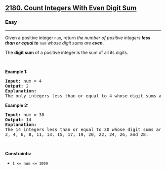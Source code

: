 <h2><a href="https://leetcode.com/problems/count-integers-with-even-digit-sum">2180. Count Integers With Even Digit Sum</a></h2><h3>Easy</h3><hr><p>Given a positive integer <code>num</code>, return <em>the number of positive integers <strong>less than or equal to</strong></em> <code>num</code> <em>whose digit sums are <strong>even</strong></em>.</p>

<p>The <strong>digit sum</strong> of a positive integer is the sum of all its digits.</p>

<p>&nbsp;</p>
<p><strong class="example">Example 1:</strong></p>

<pre>
<strong>Input:</strong> num = 4
<strong>Output:</strong> 2
<strong>Explanation:</strong>
The only integers less than or equal to 4 whose digit sums are even are 2 and 4.    
</pre>

<p><strong class="example">Example 2:</strong></p>

<pre>
<strong>Input:</strong> num = 30
<strong>Output:</strong> 14
<strong>Explanation:</strong>
The 14 integers less than or equal to 30 whose digit sums are even are
2, 4, 6, 8, 11, 13, 15, 17, 19, 20, 22, 24, 26, and 28.
</pre>

<p>&nbsp;</p>
<p><strong>Constraints:</strong></p>

<ul>
	<li><code>1 &lt;= num &lt;= 1000</code></li>
</ul>
